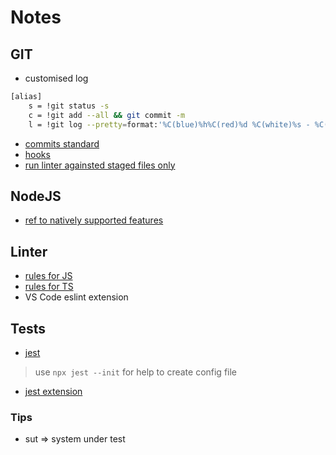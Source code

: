 # Notes

## GIT
* customised log
```bash
[alias]
	s = !git status -s
	c = !git add --all && git commit -m
	l = !git log --pretty=format:'%C(blue)%h%C(red)%d %C(white)%s - %C(cyan)%cn, %C(green)%cr'
```
* [commits standard](https://www.conventionalcommits.org/en/v1.0.0/)
* [hooks](https://github.com/typicode/husky#readme)
* [run linter againsted staged files only](https://github.com/okonet/lint-staged)

## NodeJS
* [ref to natively supported features](https://node.green/)

## Linter
* [rules for JS](https://standardjs.com/rules.html)
* [rules for TS](https://github.com/standard/eslint-config-standard-with-typescript)
* VS Code eslint extension

## Tests
* [jest](https://jestjs.io/)
> use `npx jest --init` for help to create config file
* [jest extension](https://marketplace.visualstudio.com/items?itemName=Orta.vscode-jest)
### Tips
* sut => system under test